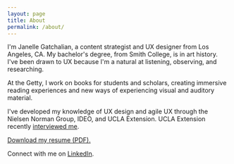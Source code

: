 ```yaml
---
layout: page
title: About
permalink: /about/
---
```


I'm Janelle Gatchalian, a content strategist and UX designer from Los Angeles, CA. My bachelor's degree, from Smith College, is in art history. I've been drawn to UX because I'm a natural at listening, observing, and researching.

At the Getty, I work on books for students and scholars, creating immersive reading experiences and new ways of experiencing visual and auditory material.

I've developed my knowledge of UX design and agile UX through the Nielsen Norman Group, IDEO, and UCLA Extension. UCLA Extension recently [interviewed me](http://visual.uclaextension.edu/interview-with-ux-student-janelle-gatchalian/).

<a href="{{site:baseurl}}/assets/files/Gatchalian_Janelle_UX_Resume.pdf">Download my resume (PDF).</a>

Connect with me on [LinkedIn](www.linkedin.com/in/janellegatchalian).

<object height="200"></object>
